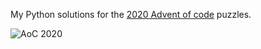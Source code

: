 My Python solutions for the [2020 Advent of code](https://adventofcode.com/2020/) puzzles.

![AoC 2020](https://github.com/JoseLlorensRipolles/AdventOfCode20/blob/main/resources/2020/AoC20.gif?raw=true)

